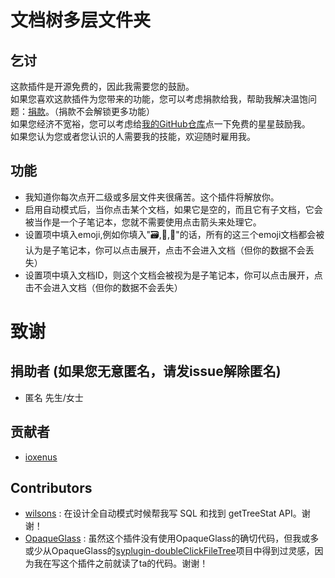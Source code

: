 # 文档树多层文件夹
## 乞讨
这款插件是开源免费的，因此我需要您的鼓励。  
如果您喜欢这款插件为您带来的功能，您可以考虑捐款给我，帮助我解决温饱问题：[捐款](https://pipe.b3log.org/blogs/zxkmm/articles/2025/02/08/1738993480704)。（捐款不会解锁更多功能）  
如果您经济不宽裕，您可以考虑给[我的GitHub仓库](https://github.com/zxkmm/siyuan_doctree_fake_subfolder)点一下免费的星星鼓励我。  
如果您认为您或者您认识的人需要我的技能，欢迎随时雇用我。 


## 功能
 - 我知道你每次点开二级或多层文件夹很痛苦。这个插件将解放你。
 - 启用自动模式后，当你点击某个文档，如果它是空的，而且它有子文档，它会被当作是一个子笔记本，您就不需要使用点击箭头来处理它。
 - 设置项中填入emoji,例如你填入"🗃️,📂,📁"的话，所有的这三个emoji文档都会被认为是子笔记本，你可以点击展开，点击不会进入文档（但你的数据不会丢失）
 - 设置项中填入文档ID，则这个文档会被视为是子笔记本，你可以点击展开，点击不会进入文档（但你的数据不会丢失）

# 致谢
## 捐助者 (如果您无意匿名，请发issue解除匿名)
- 匿名 先生/女士
## 贡献者
- [ioxenus](https://github.com/ioxenus)

## Contributors
- [wilsons](https://ld246.com/member/wilsons) : 在设计全自动模式时候帮我写 SQL 和找到 getTreeStat API。谢谢！
- [OpaqueGlass](https://github.com/OpaqueGlass) : 虽然这个插件没有使用OpaqueGlass的确切代码，但我或多或少从OpaqueGlass的[syplugin-doubleClickFileTree](https://github.com/OpaqueGlass/syplugin-doubleClickFileTree)项目中得到过灵感，因为我在写这个插件之前就读了ta的代码。谢谢！
